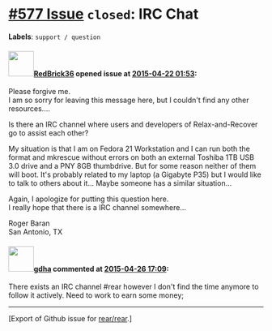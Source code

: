 [\#577 Issue](https://github.com/rear/rear/issues/577) `closed`: IRC Chat
=========================================================================

**Labels**: `support / question`

#### <img src="https://avatars.githubusercontent.com/u/12059528?u=5fc0280ba37c474fe051076050e75724038625d6&v=4" width="50">[RedBrick36](https://github.com/RedBrick36) opened issue at [2015-04-22 01:53](https://github.com/rear/rear/issues/577):

Please forgive me.  
I am so sorry for leaving this message here, but I couldn't find any
other resources....

Is there an IRC channel where users and developers of Relax-and-Recover
go to assist each other?

My situation is that I am on Fedora 21 Workstation and I can run both
the format and mkrescue without errors on both an external Toshiba 1TB
USB 3.0 drive and a PNY 8GB thumbdrive. But for some reason neither of
them will boot. It's probably related to my laptop (a Gigabyte P35) but
I would like to talk to others about it... Maybe someone has a similar
situation...

Again, I apologize for putting this question here.  
I really hope that there is a IRC channel somewhere...

Roger Baran  
San Antonio, TX

#### <img src="https://avatars.githubusercontent.com/u/888633?u=cdaeb31efcc0048d3619651aa18dd4b76e636b21&v=4" width="50">[gdha](https://github.com/gdha) commented at [2015-04-26 17:09](https://github.com/rear/rear/issues/577#issuecomment-96409822):

There exists an IRC channel \#rear however I don't find the time anymore
to follow it actively. Need to work to earn some money;

------------------------------------------------------------------------

\[Export of Github issue for
[rear/rear](https://github.com/rear/rear).\]
